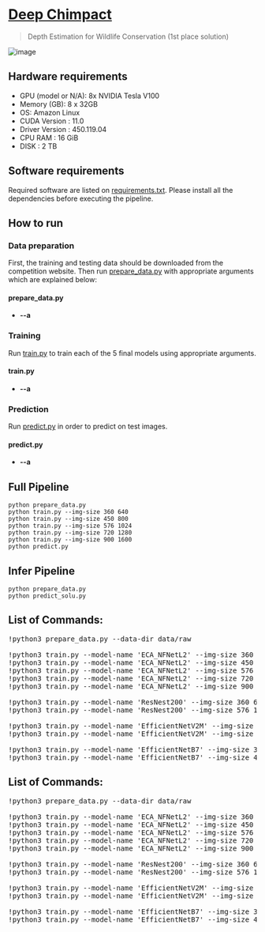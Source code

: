 # [Deep Chimpact](https://www.drivendata.org/competitions/82/competition-wildlife-video-depth-estimation/page/390/)
> Depth Estimation for Wildlife Conservation (1st place solution)

![image](https://user-images.githubusercontent.com/36858976/138281204-c3cbcb77-11ca-448b-a693-cb3cfa3c5181.png)

## Hardware requirements
* GPU (model or N/A):   8x NVIDIA Tesla V100
* Memory (GB):   8 x 32GB
* OS: Amazon Linux
* CUDA Version : 11.0
* Driver Version : 450.119.04
* CPU RAM : 16 GiB
* DISK : 2 TB

## Software requirements
Required software are listed on [requirements.txt](https://github.com/awsaf49/deep-chimpact-1st-place-solution/blob/main/requirements.txt). Please install all the dependencies before executing the pipeline.

## How to run
### Data preparation
First, the training and testing data should be downloaded from the competition website. Then run [prepare_data.py](https://github.com/awsaf49/deep-chimpact-1st-place-solution/blob/main/prepare_data.py) with appropriate arguments which are explained below: 

#### prepare_data.py
- **--a** 

### Training
Run [train.py](https://github.com/awsaf49/deep-chimpact-1st-place-solution/blob/main/train.py) to train each of the 5 final models using appropriate arguments.

#### train.py
- **--a** 

### Prediction
Run [predict.py](https://github.com/awsaf49/deep-chimpact-1st-place-solution/blob/main/predict.py) in order to predict on test images.

#### predict.py
- **--a** 

## Full Pipeline
```
python prepare_data.py
python train.py --img-size 360 640
python train.py --img-size 450 800
python train.py --img-size 576 1024
python train.py --img-size 720 1280
python train.py --img-size 900 1600
python predict.py
```


## Infer Pipeline
```
python prepare_data.py
python predict_solu.py
```



## List of Commands:
<pre>
!python3 prepare_data.py --data-dir data/raw

!python3 train.py --model-name 'ECA_NFNetL2' --img-size 360 640 --batch-size 16
!python3 train.py --model-name 'ECA_NFNetL2' --img-size 450 800 --batch-size 8
!python3 train.py --model-name 'ECA_NFNetL2' --img-size 576 1024 --batch-size 4
!python3 train.py --model-name 'ECA_NFNetL2' --img-size 720 1280 --batch-size 2
!python3 train.py --model-name 'ECA_NFNetL2' --img-size 900 1600 --batch-size 1

!python3 train.py --model-name 'ResNest200' --img-size 360 640 --batch-size 8
!python3 train.py --model-name 'ResNest200' --img-size 576 1024 --batch-size 4

!python3 train.py --model-name 'EfficientNetV2M' --img-size 450 800 --batch-size 16
!python3 train.py --model-name 'EfficientNetV2M' --img-size 576 1024 --batch-size 8

!python3 train.py --model-name 'EfficientNetB7' --img-size 360 640 --batch-size 16
!python3 train.py --model-name 'EfficientNetB7' --img-size 450 800 --batch-size 8
</pre>

## List of Commands:
<pre>
!python3 prepare_data.py --data-dir data/raw

!python3 train.py --model-name 'ECA_NFNetL2' --img-size 360 640 --batch-size 16
!python3 train.py --model-name 'ECA_NFNetL2' --img-size 450 800 --batch-size 8
!python3 train.py --model-name 'ECA_NFNetL2' --img-size 576 1024 --batch-size 4
!python3 train.py --model-name 'ECA_NFNetL2' --img-size 720 1280 --batch-size 2
!python3 train.py --model-name 'ECA_NFNetL2' --img-size 900 1600 --batch-size 1

!python3 train.py --model-name 'ResNest200' --img-size 360 640 --batch-size 8
!python3 train.py --model-name 'ResNest200' --img-size 576 1024 --batch-size 4

!python3 train.py --model-name 'EfficientNetV2M' --img-size 450 800 --batch-size 16
!python3 train.py --model-name 'EfficientNetV2M' --img-size 576 1024 --batch-size 8

!python3 train.py --model-name 'EfficientNetB7' --img-size 360 640 --batch-size 16
!python3 train.py --model-name 'EfficientNetB7' --img-size 450 800 --batch-size 8
</pre>